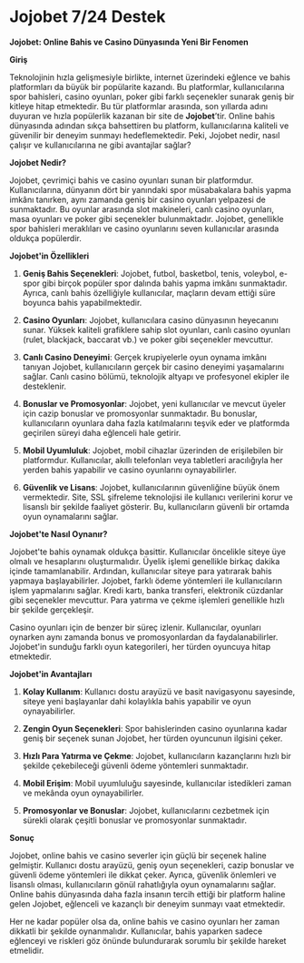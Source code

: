 # Jojobet 7/24 Destek
**Jojobet: Online Bahis ve Casino Dünyasında Yeni Bir Fenomen**

**Giriş**

Teknolojinin hızla gelişmesiyle birlikte, internet üzerindeki eğlence ve bahis platformları da büyük bir popülarite kazandı. Bu platformlar, kullanıcılarına spor bahisleri, casino oyunları, poker gibi farklı seçenekler sunarak geniş bir kitleye hitap etmektedir. Bu tür platformlar arasında, son yıllarda adını duyuran ve hızla popülerlik kazanan bir site de **Jojobet**’tir. Online bahis dünyasında adından sıkça bahsettiren bu platform, kullanıcılarına kaliteli ve güvenilir bir deneyim sunmayı hedeflemektedir. Peki, Jojobet nedir, nasıl çalışır ve kullanıcılarına ne gibi avantajlar sağlar?

**Jojobet Nedir?**

Jojobet, çevrimiçi bahis ve casino oyunları sunan bir platformdur. Kullanıcılarına, dünyanın dört bir yanındaki spor müsabakalara bahis yapma imkânı tanırken, aynı zamanda geniş bir casino oyunları yelpazesi de sunmaktadır. Bu oyunlar arasında slot makineleri, canlı casino oyunları, masa oyunları ve poker gibi seçenekler bulunmaktadır. Jojobet, genellikle spor bahisleri meraklıları ve casino oyunlarını seven kullanıcılar arasında oldukça popülerdir.

**Jojobet'in Özellikleri**

1. **Geniş Bahis Seçenekleri**: Jojobet, futbol, basketbol, tenis, voleybol, e-spor gibi birçok popüler spor dalında bahis yapma imkânı sunmaktadır. Ayrıca, canlı bahis özelliğiyle kullanıcılar, maçların devam ettiği süre boyunca bahis yapabilmektedir.

2. **Casino Oyunları**: Jojobet, kullanıcılara casino dünyasının heyecanını sunar. Yüksek kaliteli grafiklere sahip slot oyunları, canlı casino oyunları (rulet, blackjack, baccarat vb.) ve poker gibi seçenekler mevcuttur.

3. **Canlı Casino Deneyimi**: Gerçek krupiyelerle oyun oynama imkânı tanıyan Jojobet, kullanıcıların gerçek bir casino deneyimi yaşamalarını sağlar. Canlı casino bölümü, teknolojik altyapı ve profesyonel ekipler ile desteklenir.

4. **Bonuslar ve Promosyonlar**: Jojobet, yeni kullanıcılar ve mevcut üyeler için cazip bonuslar ve promosyonlar sunmaktadır. Bu bonuslar, kullanıcıların oyunlara daha fazla katılmalarını teşvik eder ve platformda geçirilen süreyi daha eğlenceli hale getirir.

5. **Mobil Uyumluluk**: Jojobet, mobil cihazlar üzerinden de erişilebilen bir platformdur. Kullanıcılar, akıllı telefonları veya tabletleri aracılığıyla her yerden bahis yapabilir ve casino oyunlarını oynayabilirler.

6. **Güvenlik ve Lisans**: Jojobet, kullanıcılarının güvenliğine büyük önem vermektedir. Site, SSL şifreleme teknolojisi ile kullanıcı verilerini korur ve lisanslı bir şekilde faaliyet gösterir. Bu, kullanıcıların güvenli bir ortamda oyun oynamalarını sağlar.

**Jojobet'te Nasıl Oynanır?**

Jojobet'te bahis oynamak oldukça basittir. Kullanıcılar öncelikle siteye üye olmalı ve hesaplarını oluşturmalıdır. Üyelik işlemi genellikle birkaç dakika içinde tamamlanabilir. Ardından, kullanıcılar siteye para yatırarak bahis yapmaya başlayabilirler. Jojobet, farklı ödeme yöntemleri ile kullanıcıların işlem yapmalarını sağlar. Kredi kartı, banka transferi, elektronik cüzdanlar gibi seçenekler mevcuttur. Para yatırma ve çekme işlemleri genellikle hızlı bir şekilde gerçekleşir.

Casino oyunları için de benzer bir süreç izlenir. Kullanıcılar, oyunları oynarken aynı zamanda bonus ve promosyonlardan da faydalanabilirler. Jojobet'in sunduğu farklı oyun kategorileri, her türden oyuncuya hitap etmektedir.

**Jojobet'in Avantajları**

1. **Kolay Kullanım**: Kullanıcı dostu arayüzü ve basit navigasyonu sayesinde, siteye yeni başlayanlar dahi kolaylıkla bahis yapabilir ve oyun oynayabilirler.
  
2. **Zengin Oyun Seçenekleri**: Spor bahislerinden casino oyunlarına kadar geniş bir seçenek sunan Jojobet, her türden oyuncunun ilgisini çeker.

3. **Hızlı Para Yatırma ve Çekme**: Jojobet, kullanıcıların kazançlarını hızlı bir şekilde çekebileceği güvenli ödeme yöntemleri sunmaktadır.

4. **Mobil Erişim**: Mobil uyumluluğu sayesinde, kullanıcılar istedikleri zaman ve mekânda oyun oynayabilirler.

5. **Promosyonlar ve Bonuslar**: Jojobet, kullanıcılarını cezbetmek için sürekli olarak çeşitli bonuslar ve promosyonlar sunmaktadır.

**Sonuç**

Jojobet, online bahis ve casino severler için güçlü bir seçenek haline gelmiştir. Kullanıcı dostu arayüzü, geniş oyun seçenekleri, cazip bonuslar ve güvenli ödeme yöntemleri ile dikkat çeker. Ayrıca, güvenlik önlemleri ve lisanslı olması, kullanıcıların gönül rahatlığıyla oyun oynamalarını sağlar. Online bahis dünyasında daha fazla insanın tercih ettiği bir platform haline gelen Jojobet, eğlenceli ve kazançlı bir deneyim sunmayı vaat etmektedir.

Her ne kadar popüler olsa da, online bahis ve casino oyunları her zaman dikkatli bir şekilde oynanmalıdır. Kullanıcılar, bahis yaparken sadece eğlenceyi ve riskleri göz önünde bulundurarak sorumlu bir şekilde hareket etmelidir.
